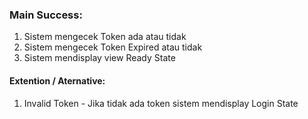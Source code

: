 ### Main Success:

1. Sistem mengecek Token ada atau tidak
2. Sistem mengecek Token Expired atau tidak
3. Sistem mendisplay view Ready State

#### Extention / Aternative:
1. Invalid Token   - Jika tidak ada token sistem mendisplay Login State